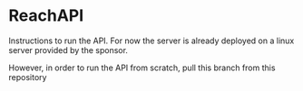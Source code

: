 # ReachAPI

Instructions to run the API. For now the server is already deployed on a linux server provided by the sponsor.

However, in order to run the API from scratch, pull this branch from this repository
